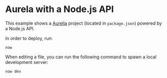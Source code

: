 # Aurela with a Node.js API

This example shows a [Aurelia](https://aurelia.io/) project (located in `package.json`) powered by a Node.js API.

In order to deploy, run:

```
now
```

When editing a file, you can run the following command to spawn a local development server:

```
now dev
```
